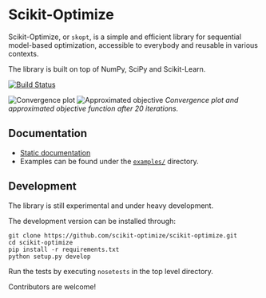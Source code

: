 # Scikit-Optimize

Scikit-Optimize, or `skopt`, is a simple and efficient library
for sequential model-based optimization, accessible to everybody and reusable in various
contexts.

The library is built on top of NumPy, SciPy and Scikit-Learn.

[![Build Status](https://travis-ci.org/scikit-optimize/scikit-optimize.svg?branch=master)](https://travis-ci.org/scikit-optimize/scikit-optimize)

![Convergence plot](https://github.com/scikit-optimize/scikit-optimize/blob/master/media/bo-convergence.png)
![Approximated objective](https://github.com/scikit-optimize/scikit-optimize/blob/master/media/bo-objective.png)
_Convergence plot and approximated objective function after 20 iterations._

## Documentation

- [Static documentation](https://scikit-optimize.github.io/)
- Examples can be found under the [`examples/`](https://github.com/scikit-optimize/scikit-optimize/tree/master/examples) directory.

## Development

The library is still experimental and under heavy development.

The development version can be installed through:
```
git clone https://github.com/scikit-optimize/scikit-optimize.git
cd scikit-optimize
pip install -r requirements.txt
python setup.py develop
```

Run the tests by executing `nosetests` in the top level directory.

Contributors are welcome!
